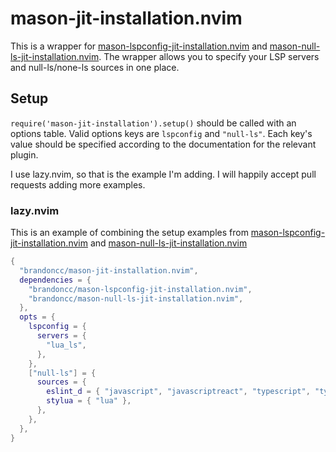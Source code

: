 # mason-jit-installation.nvim

This is a wrapper for
[mason-lspconfig-jit-installation.nvim](https://github.com/brandoncc/mason-lspconfig-jit-installation.nvim)
and
[mason-null-ls-jit-installation.nvim](https://github.com/brandoncc/mason-null-ls-jit-installation.nvim).
The wrapper allows you to specify your LSP servers and null-ls/none-ls
sources in one place.

## Setup

`require('mason-jit-installation').setup()` should be called with an options
table. Valid options keys are `lspconfig` and `"null-ls"`. Each key's value should be specified according to the documentation for the relevant plugin.

I use lazy.nvim, so that is the example I'm adding. I will happily accept pull
requests adding more examples.

### lazy.nvim

This is an example of combining the setup examples from
[mason-lspconfig-jit-installation.nvim](https://github.com/brandoncc/mason-lspconfig-jit-installation.nvim)
and
[mason-null-ls-jit-installation.nvim](https://github.com/brandoncc/mason-null-ls-jit-installation.nvim)

```lua
{
  "brandoncc/mason-jit-installation.nvim",
  dependencies = {
    "brandoncc/mason-lspconfig-jit-installation.nvim",
    "brandoncc/mason-null-ls-jit-installation.nvim",
  },
  opts = {
    lspconfig = {
      servers = {
        "lua_ls",
      },
    },
    ["null-ls"] = {
      sources = {
        eslint_d = { "javascript", "javascriptreact", "typescript", "typescriptreact" },
        stylua = { "lua" },
      },
    },
  },
}
```
